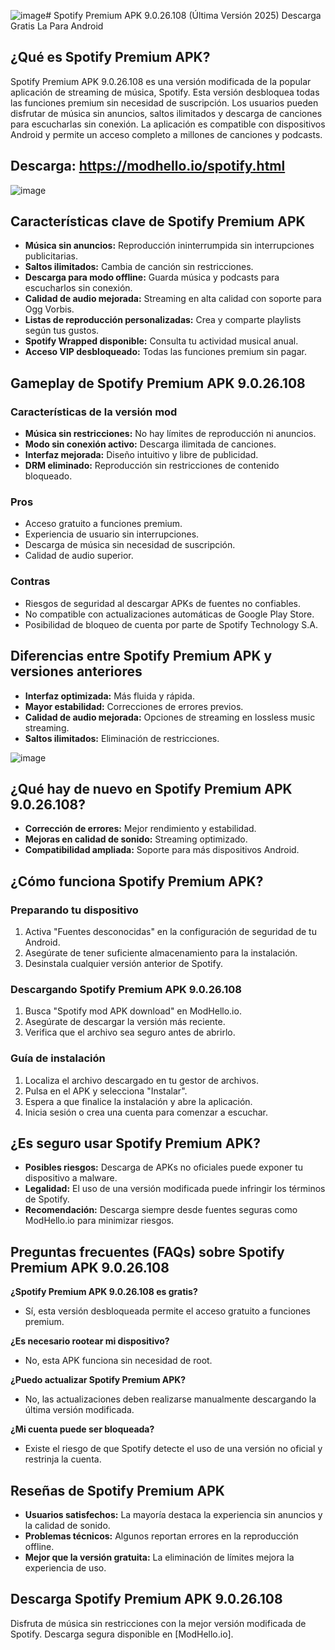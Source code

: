 ![image](https://github.com/user-attachments/assets/650d01ea-2ff0-454a-8a9c-e5625ed672f3)# Spotify Premium APK 9.0.26.108 (Última Versión 2025) Descarga Gratis La Para Android

## ¿Qué es Spotify Premium APK?

Spotify Premium APK 9.0.26.108 es una versión modificada de la popular aplicación de streaming de música, Spotify. Esta versión desbloquea todas las funciones premium sin necesidad de suscripción. Los usuarios pueden disfrutar de música sin anuncios, saltos ilimitados y descarga de canciones para escucharlas sin conexión. La aplicación es compatible con dispositivos Android y permite un acceso completo a millones de canciones y podcasts.

## Descarga: https://modhello.io/spotify.html

![image](https://github.com/user-attachments/assets/f437388c-1ab9-4738-89fa-45b7e7a24eb3)

## Características clave de Spotify Premium APK

- **Música sin anuncios:** Reproducción ininterrumpida sin interrupciones publicitarias.
- **Saltos ilimitados:** Cambia de canción sin restricciones.
- **Descarga para modo offline:** Guarda música y podcasts para escucharlos sin conexión.
- **Calidad de audio mejorada:** Streaming en alta calidad con soporte para Ogg Vorbis.
- **Listas de reproducción personalizadas:** Crea y comparte playlists según tus gustos.
- **Spotify Wrapped disponible:** Consulta tu actividad musical anual.
- **Acceso VIP desbloqueado:** Todas las funciones premium sin pagar.

## Gameplay de Spotify Premium APK 9.0.26.108

### Características de la versión mod

- **Música sin restricciones:** No hay límites de reproducción ni anuncios.
- **Modo sin conexión activo:** Descarga ilimitada de canciones.
- **Interfaz mejorada:** Diseño intuitivo y libre de publicidad.
- **DRM eliminado:** Reproducción sin restricciones de contenido bloqueado.

### Pros

- Acceso gratuito a funciones premium.
- Experiencia de usuario sin interrupciones.
- Descarga de música sin necesidad de suscripción.
- Calidad de audio superior.

### Contras

- Riesgos de seguridad al descargar APKs de fuentes no confiables.
- No compatible con actualizaciones automáticas de Google Play Store.
- Posibilidad de bloqueo de cuenta por parte de Spotify Technology S.A.

## Diferencias entre Spotify Premium APK y versiones anteriores

- **Interfaz optimizada:** Más fluida y rápida.
- **Mayor estabilidad:** Correcciones de errores previos.
- **Calidad de audio mejorada:** Opciones de streaming en lossless music streaming.
- **Saltos ilimitados:** Eliminación de restricciones.

![image](https://github.com/user-attachments/assets/67bb9e3a-ca14-478f-90ae-34557c811892)

## ¿Qué hay de nuevo en Spotify Premium APK 9.0.26.108?

- **Corrección de errores:** Mejor rendimiento y estabilidad.
- **Mejoras en calidad de sonido:** Streaming optimizado.
- **Compatibilidad ampliada:** Soporte para más dispositivos Android.

## ¿Cómo funciona Spotify Premium APK?

### Preparando tu dispositivo

1. Activa "Fuentes desconocidas" en la configuración de seguridad de tu Android.
2. Asegúrate de tener suficiente almacenamiento para la instalación.
3. Desinstala cualquier versión anterior de Spotify.

### Descargando Spotify Premium APK 9.0.26.108

1. Busca "Spotify mod APK download" en ModHello.io.
2. Asegúrate de descargar la versión más reciente.
3. Verifica que el archivo sea seguro antes de abrirlo.

### Guía de instalación

1. Localiza el archivo descargado en tu gestor de archivos.
2. Pulsa en el APK y selecciona "Instalar".
3. Espera a que finalice la instalación y abre la aplicación.
4. Inicia sesión o crea una cuenta para comenzar a escuchar.

## ¿Es seguro usar Spotify Premium APK?

- **Posibles riesgos:** Descarga de APKs no oficiales puede exponer tu dispositivo a malware.
- **Legalidad:** El uso de una versión modificada puede infringir los términos de Spotify.
- **Recomendación:** Descarga siempre desde fuentes seguras como ModHello.io para minimizar riesgos.

## Preguntas frecuentes (FAQs) sobre Spotify Premium APK 9.0.26.108

**¿Spotify Premium APK 9.0.26.108 es gratis?**
- Sí, esta versión desbloqueada permite el acceso gratuito a funciones premium.

**¿Es necesario rootear mi dispositivo?**
- No, esta APK funciona sin necesidad de root.

**¿Puedo actualizar Spotify Premium APK?**
- No, las actualizaciones deben realizarse manualmente descargando la última versión modificada.

**¿Mi cuenta puede ser bloqueada?**
- Existe el riesgo de que Spotify detecte el uso de una versión no oficial y restrinja la cuenta.

## Reseñas de Spotify Premium APK

- **Usuarios satisfechos:** La mayoría destaca la experiencia sin anuncios y la calidad de sonido.
- **Problemas técnicos:** Algunos reportan errores en la reproducción offline.
- **Mejor que la versión gratuita:** La eliminación de límites mejora la experiencia de uso.

## Descarga Spotify Premium APK 9.0.26.108

Disfruta de música sin restricciones con la mejor versión modificada de Spotify. Descarga segura disponible en [ModHello.io].

